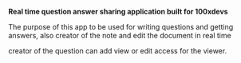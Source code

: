 **Real time question answer sharing application built for 100xdevs**

The purpose of this app to be used for writing questions and getting answers, also creator of the note and edit the document in real time

creator of the question can add view or edit access for the viewer.